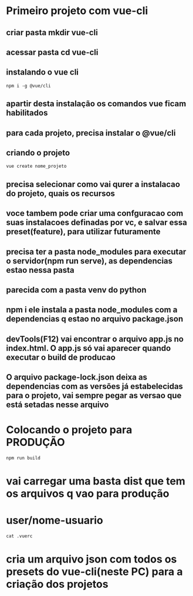 # Primeiro projeto com vue-cli

## criar pasta mkdir vue-cli
## acessar pasta cd vue-cli
## instalando o vue cli
```
npm i -g @vue/cli
```
## apartir desta instalação os comandos vue ficam habilitados
## para cada projeto, precisa instalar o @vue/cli
## criando o projeto
```
vue create nome_projeto
```
## precisa selecionar como vai qurer a instalacao do projeto, quais os recursos

## voce tambem pode criar uma confguracao com suas instalacoes definadas por vc, e salvar essa preset(feature), para utilizar futuramente

## precisa ter a pasta node_modules para executar o servidor(npm run serve), as dependencias estao nessa pasta
## parecida com a pasta venv do python

## npm i ele instala a pasta node_modules com a dependencias q estao no arquivo package.json

## devTools(F12) vai encontrar o arquivo app.js no index.html. O app.js só vai aparecer quando executar o build de producao

## O arquivo package-lock.json deixa as dependencias com as versões já estabelecidas para o projeto, vai sempre pegar as versao que está setadas nesse arquivo

# Colocando o projeto para PRODUÇÃO
```
npm run build
```
# vai carregar uma basta dist que tem os arquivos q vao para produção

# user/nome-usuario
```
cat .vuerc
```
# cria um arquivo json com todos os presets do vue-cli(neste PC) para a criação dos projetos
